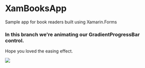 # XamBooksApp
Sample app for book readers built using Xamarin.Forms

### In this branch we're animating our GradientProgressBar control.

Hope you loved the easing effect.

![](https://github.com/jesulink2514/XamBooksApp/blob/master/Animate%20progressbar.gif?raw=true)
